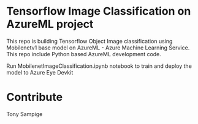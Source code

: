 # Tensorflow Image Classification on AzureML project
This repo is building Tensorflow Object Image classification using Mobilenetv1 base model on AzureML - Azure Machine Learning Service. This repo include Python based AzureML development code.

Run MobilenetImageClassification.ipynb notebook to train and deploy the model to Azure Eye Devkit

# Contribute
Tony Sampige
